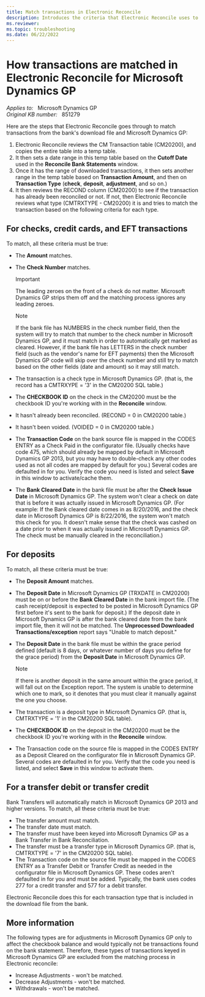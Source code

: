 ```yaml
---
title: Match transactions in Electronic Reconcile
description: Introduces the criteria that Electronic Reconcile uses to match transactions in Microsoft Dynamics GP.
ms.reviewer: 
ms.topic: troubleshooting
ms.date: 06/22/2022
---
```

# How transactions are matched in Electronic Reconcile for Microsoft Dynamics GP

_Applies to:_ &nbsp; Microsoft Dynamics GP  
_Original KB number:_ &nbsp; 851279

Here are the steps that Electronic Reconcile goes through to match transactions from the bank's download file and Microsoft Dynamics GP:

1. Electronic Reconcile reviews the CM Transaction table (CM20200), and copies the entire table into a temp table.
2. It then sets a date range in this temp table based on the **Cutoff Date** used in the **Reconcile Bank Statements** window.
3. Once it has the range of downloaded transactions, it then sets another range in the temp table based on **Transaction Amount**, and then on **Transaction Type** (**check**, **deposit**, **adjustment**, and so on.)
4. It then reviews the RECOND column (CM20200) to see if the transaction has already been reconciled or not. If not, then Electronic Reconcile reviews what type (CMTRXTYPE - CM20200) it is and tries to match the transaction based on the following criteria for each type.

## For checks, credit cards, and EFT transactions

To match, all these criteria must be true:

- The **Amount** matches.
- The **Check Number** matches.

   > [!IMPORTANT]
   > The leading zeroes on the front of a check do not matter. Microsoft Dynamics GP strips them off and the matching process ignores any leading zeroes.

   > [!NOTE]
   > If the bank file has NUMBERS in the check number field, then the system will try to match that number to the check number in Microsoft Dynamics GP, and it must match in order to automatically get marked as cleared. However, if the bank file has LETTERS in the check number field (such as the vendor's name for EFT payments) then the Microsoft Dynamics GP code will skip over the check number and still try to match based on the other fields (date and amount) so it may still match.

- The transaction is a check type in Microsoft Dynamics GP. (that is, the record has a CMTRXYPE = '3' in the CM20200 SQL table.)
- The **CHECKBOOK ID** on the check in the CM20200 must be the checkbook ID you're working with in the **Reconcile** window.
- It hasn't already been reconciled. (RECOND = 0 in CM20200 table.)
- It hasn't been voided. (VOIDED = 0 in CM20200 table.)
- The **Transaction Code** on the bank source file is mapped in the CODES ENTRY as a Check Paid in the configurator file. (Usually checks have code 475, which should already be mapped by default in Microsoft Dynamics GP 2013, but you may have to double-check any other codes used as not all codes are mapped by default for you.) Several codes are defaulted in for you. Verify the code you need is listed and select **Save** in this window to activate/cache them.
- The **Bank Cleared Date** in the bank file must be after the **Check Issue Date** in Microsoft Dynamics GP. The system won't clear a check on date that is before it was actually issued in Microsoft Dynamics GP. (For example: If the Bank cleared date comes in as 8/20/2016, and the check date in Microsoft Dynamics GP is 8/22/2016, the system won't match this check for you. It doesn't make sense that the check was cashed on a date prior to when it was actually issued in Microsoft Dynamics GP. The check must be manually cleared in the reconciliation.)

## For deposits

To match, all these criteria must be true:

- The **Deposit Amount** matches.
- The **Deposit Date** in Microsoft Dynamics GP (TRXDATE in CM20200) must be on or before the **Bank Cleared Date** in the bank import file. (The cash receipt/deposit is expected to be posted in Microsoft Dynamics GP first before it's sent to the bank for deposit.) If the deposit date in Microsoft Dynamics GP is after the bank cleared date from the bank import file, then it will not be matched. The **Unprocessed Downloaded Transactions/exception** report says "Unable to match deposit."
- The **Deposit Date** in the bank file must be within the grace period defined (default is 8 days, or whatever number of days you define for the grace period) from the **Deposit Date** in Microsoft Dynamics GP.

  > [!NOTE]
  > If there is another deposit in the same amount within the grace period, it will fall out on the Exception report. The system is unable to determine which one to mark, so it denotes that you must clear it manually against the one you choose.
- The transaction is a deposit type in Microsoft Dynamics GP. (that is, CMTRXTYPE = '1' in the CM20200 SQL table).
- The **CHECKBOOK ID** on the deposit in the CM20200 must be the checkbook ID you're working with in the **Reconcile** window.
- The Transaction code on the source file is mapped in the CODES ENTRY as a Deposit Cleared on the configurator file in Microsoft Dynamics GP. Several codes are defaulted in for you. Verify that the code you need is listed, and select **Save** in this window to activate them.

## For a transfer debit or transfer credit

Bank Transfers will automatically match in Microsoft Dynamics GP 2013 and higher versions. To match, all these criteria must be true:

- The transfer amount must match.
- The transfer date must match.
- The transfer must have been keyed into Microsoft Dynamics GP as a Bank Transfer in Bank Reconciliation.
- The transfer must be a transfer type in Microsoft Dynamics GP. (that is, CMTRXTYPE = '7' in the CM20200 SQL table).
- The Transaction code on the source file must be mapped in the CODES ENTRY as a Transfer Debit or Transfer Credit as needed in the configurator file in Microsoft Dynamics GP. These codes aren't defaulted in for you and must be added. Typically, the bank uses codes 277 for a credit transfer and 577 for a debit transfer.

Electronic Reconcile does this for each transaction type that is included in the download file from the bank.

## More information

The following types are for adjustments in Microsoft Dynamics GP only to affect the checkbook balance and would typically not be transactions found on the bank statement. Therefore, these types of transactions keyed in Microsoft Dynamics GP are excluded from the matching process in Electronic reconcile:

- Increase Adjustments - won't be matched.
- Decrease Adjustments - won't be matched.
- Withdrawals - won't be matched.
